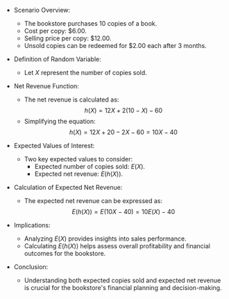 - Scenario Overview:
	- The bookstore purchases 10 copies of a book.
	- Cost per copy: $6.00.
	- Selling price per copy: $12.00.
	- Unsold copies can be redeemed for $2.00 each after 3 months.

- Definition of Random Variable:
	- Let $X$ represent the number of copies sold.

- Net Revenue Function:
	- The net revenue is calculated as:
    $$
    h(X) = 12X + 2(10 - X) - 60
    $$
	- Simplifying the equation:
    $$
    h(X) = 12X + 20 - 2X - 60 = 10X - 40
    $$

- Expected Values of Interest:
	- Two key expected values to consider:
	    - Expected number of copies sold: $E(X)$.
	    - Expected net revenue: $E(h(X))$.

- Calculation of Expected Net Revenue:
	- The expected net revenue can be expressed as:
    $$
    E(h(X)) = E(10X - 40) = 10E(X) - 40
    $$

- Implications:
	- Analyzing $E(X)$ provides insights into sales performance.
	- Calculating $E(h(X))$ helps assess overall profitability and financial outcomes for the bookstore.

- Conclusion:
	- Understanding both expected copies sold and expected net revenue is crucial for the bookstore's financial planning and decision-making.
